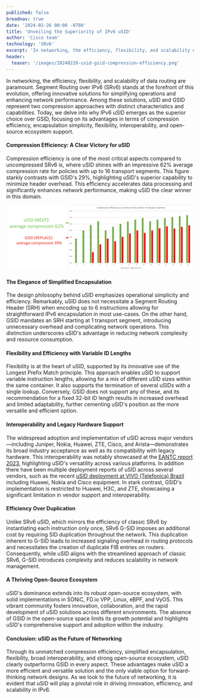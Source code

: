 ```yaml
---
published: false
breadnav: true
date: '2024-02-26 00:00 -0700'
title: 'Unveiling the Superiority of IPv6 uSID'
author: 'Cisco team'
technology: 'SRv6'
excerpt: 'In networking, the efficiency, flexibility, and scalability of data routing are paramount. Segment Routing over IPv6 (SRv6) stands at the forefront of this evolution, offering innovative solutions for simplifying operations and enhancing network performance. Among these solutions, uSID and GSID represent two compression approaches with distinct characteristics and capabilities. Today, we delve into why IPv6 uSID emerges as the superior choice over GSID, focusing on its advantages in terms of compression efficiency, encapsulation simplicity, flexibility, interoperability, and open-source ecosystem support.'
header:
  teaser: '/images/20240226-usid-gsid-compression-efficiency.png'
---
```

In networking, the efficiency, flexibility, and scalability of data routing are paramount. Segment Routing over IPv6 (SRv6) stands at the forefront of this evolution, offering innovative solutions for simplifying operations and enhancing network performance. Among these solutions, uSID and GSID represent two compression approaches with distinct characteristics and capabilities. Today, we delve into why IPv6 uSID emerges as the superior choice over GSID, focusing on its advantages in terms of compression efficiency, encapsulation simplicity, flexibility, interoperability, and open-source ecosystem support.

#### Compression Efficiency: A Clear Victory for uSID
Compression efficiency is one of the most critical aspects compared to uncompressed SRv6 is, where uSID shines with an impressive 62\% average compression rate for policies with up to 16 transport segments. This figure starkly contrasts with GSID's 29\%, highlighting uSID's superior capability to minimize header overhead. This efficiency accelerates data processing and significantly enhances network performance, making uSID the clear winner in this domain.

![](/images/20240226-usid-gsid-compression-efficiency.png#center)
 
#### The Elegance of Simplified Encapsulation
The design philosophy behind uSID emphasizes operational simplicity and efficiency. Remarkably, uSID does not necessitate a Segment Routing Header (SRH) when encoding up to 6 instructions allowing for straightforward IPv6 encapsulation in most use-cases. On the other hand, GSID mandates an SRH starting at 1 transport segment, introducing unnecessary overhead and complicating network operations. This distinction underscores uSID's advantage in reducing network complexity and resource consumption.

#### Flexibility and Efficiency with Variable ID Lengths
Flexibility is at the heart of uSID, supported by its innovative use of the Longest Prefix Match principle. This approach enables uSID to support variable instruction lengths, allowing for a mix of different uSID sizes within the same container. It also supports the termination of several uSIDs with a single lookup. Conversely, GSID does not support any of these, and its recommendation for a fixed 32-bit ID length results in increased overhead and limited adaptability, further cementing uSID's position as the more versatile and efficient option.

#### Interoperability and Legacy Hardware Support
The widespread adoption and implementation of uSID across major vendors—including Juniper, Nokia, Huawei, ZTE, Cisco, and Arista—demonstrates its broad industry acceptance as well as its compatibility with legacy hardware. This interoperability was notably showcased at the [EANTC report 2023](https://eantc.de/wp-content/uploads/2023/04/EANTC-InteropTest2023-TestReport.pdf), highlighting uSID's versatility across various platforms. In addition there have been multiple deployment reports of uSID across several vendors, such as the recent [uSID deployment at VIVO (Telefonica) Brazil](https://blog.lacnic.net/en/ipv6/unveiling-the-future-of-the-network-implementation-of-srv6-usid-in-telefonica-vivos-infrastructure) including Huawei, Nokia and Cisco equipment. In stark contrast, GSID's implementation is restricted to Huawei, H3C, and ZTE, showcasing a significant limitation in vendor support and interoperability.
 
#### Efficiency Over Duplication
Unlike SRv6 uSID, which mirrors the efficiency of classic SRv6 by instantiating each instruction only once, SRv6 G-SID imposes an additional cost by requiring SID duplication throughout the network. This duplication inherent to G-SID leads to increased signaling overhead in routing protocols and necessitates the creation of duplicate FIB entries on routers. Consequently, while uSID aligns with the streamlined approach of classic SRv6, G-SID introduces complexity and reduces scalability in network management.

#### A Thriving Open-Source Ecosystem
uSID's dominance extends into its robust open-source ecosystem, with solid implementations in SONiC, FD.io VPP, Linux, eBPF, and VyOS. This vibrant community fosters innovation, collaboration, and the rapid development of uSID solutions across different environments. The absence of GSID in the open-source space limits its growth potential and highlights uSID's comprehensive support and adoption within the industry.

#### Conclusion: uSID as the Future of Networking
Through its unmatched compression efficiency, simplified encapsulation, flexibility, broad interoperability, and strong open-source ecosystem, uSID clearly outperforms GSID in every aspect. These advantages make uSID a more efficient and versatile solution and the only viable option for forward-thinking network designs. As we look to the future of networking, it is evident that uSID will play a pivotal role in driving innovation, efficiency, and scalability in IPv6.

